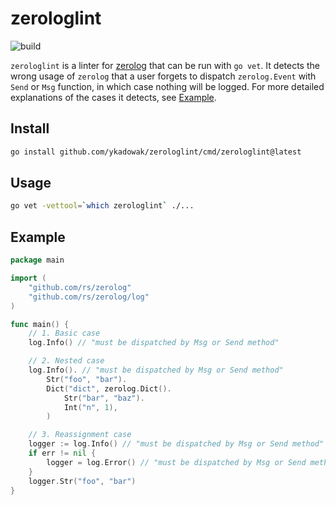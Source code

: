 # zerologlint
![build](https://github.com/ykadowak/zerologlint/actions/workflows/testing.yaml/badge.svg)

`zerologlint` is a linter for [zerolog](https://github.com/rs/zerolog) that can be run with `go vet`.
It detects the wrong usage of `zerolog` that a user forgets to dispatch `zerolog.Event` with `Send` or `Msg` function, in which case nothing will be logged. For more detailed explanations of the cases it detects, see [Example](#Example).

## Install

```bash
go install github.com/ykadowak/zerologlint/cmd/zerologlint@latest
```

## Usage
```bash
go vet -vettool=`which zerologlint` ./...
```

## Example
```go
package main

import (
    "github.com/rs/zerolog"
    "github.com/rs/zerolog/log"
)

func main() {
    // 1. Basic case
    log.Info() // "must be dispatched by Msg or Send method"

    // 2. Nested case
    log.Info(). // "must be dispatched by Msg or Send method"
        Str("foo", "bar").
        Dict("dict", zerolog.Dict().
            Str("bar", "baz").
            Int("n", 1),
        )

    // 3. Reassignment case
    logger := log.Info() // "must be dispatched by Msg or Send method"
    if err != nil {
        logger = log.Error() // "must be dispatched by Msg or Send method"
    }
    logger.Str("foo", "bar")
}
```
